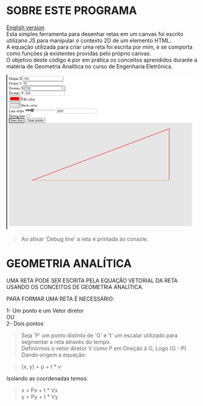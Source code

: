 # SOBRE ESTE PROGRAMA
[English version](./readmeUS.MD)  
Esta simples ferramenta para desenhar retas em um canvas foi escrito utilizano JS para manipular o contexto 2D de um elemento HTML.    
A equação utilizada para criar uma reta foi escrita por mim, e se comporta como funções já existentes providas pelo próprio canvas.  
O objetivo deste código é por em prática os conceitos aprendidos durante a matéria de Geometria Analítica no curso de Engenharia Eletrônica.    
  
![preview](./Preview.png)

> Ao ativar 'Debug line' a reta é printada ao console.

# GEOMETRIA ANALÍTICA
  
UMA RETA PODE SER ESCRITA PELA EQUAÇÃO VETORIAL DA RETA USANDO OS CONCEITOS DE GEOMETRIA ANALÍTICA.  
  
PARA FORMAR UMA RETA É NECESSÁRIO:  
           
1- Um ponto e um Vetor diretor  
OU  
2- Dois pontos  
          
> Seja 'P' um ponto distinto de 'G' e 't' um escalar utilizado para segmentar a reta através do tempo.    
Definivmos o vetor diretor V como P em Direção à G, Logo (G - P)  
> Dando origem a equação:  
  
> (x, y) = p + t * v  
        
Isolando as coordenadas temos:  
           
> x = Px + t * Vx  
> y = Py + t * Vy          

